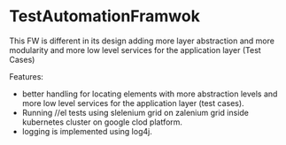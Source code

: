 # TestAutomationFramwok
This FW is different in its design adding more layer abstraction and more modularity and more low level services for the application layer (Test Cases)

Features:

- better handling for locating elements with more abstraction levels and more low level services for the application layer (test cases).
- Running //el tests using slelenium grid on zalenium grid inside kubernetes cluster on google clod platform.
- logging is implemented using log4j.
